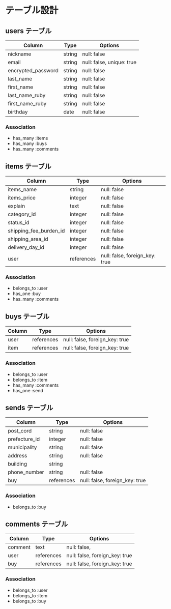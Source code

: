 # テーブル設計

## users テーブル

| Column                | Type    | Options                   |
| --------------------- | ------- | ------------------------- |
| nickname              | string  | null: false               |
| email                 | string  | null: false, unique: true |
| encrypted_password    | string  | null: false               |
| last_name             | string  | null: false               |
| first_name            | string  | null: false               |
| last_name_ruby        | string  | null: false               |
| first_name_ruby       | string  | null: false               |
| birthday              | date    | null: false               |

### Association
- has_many :items
- has_many :buys
- has_many :comments

## items テーブル

| Column                 | Type       | Options                        |
| ---------------------- | ---------- | ------------------------------ |
| items_name             | string     | null: false                    |
| items_price            | integer    | null: false                    |
| explain                | text       | null: false                    |
| category_id            | integer    | null: false                    |
| status_id              | integer    | null: false                    |
| shipping_fee_burden_id | integer    | null: false                    |
| shipping_area_id       | integer    | null: false                    |
| delivery_day_id        | integer    | null: false                    |
| user                   | references | null: false, foreign_key: true |

### Association
- belongs_to :user
- has_one :buy
- has_many :comments

## buys テーブル

| Column      | Type       | Options                        |
| ----------- | ---------- | ------------------------------ |
| user        | references | null: false, foreign_key: true |
| item        | references | null: false, foreign_key: true |

### Association
- belongs_to :user
- belongs_to :item
- has_many :comments
- has_one :send

## sends テーブル

| Column            | Type       | Options                        |
| ----------------- | ---------- | ------------------------------ |
| post_cord         | string     | null: false                    |
| prefecture_id     | integer    | null: false                    |
| municipality      | string     | null: false                    |
| address           | string     | null: false                    |
| building          | string     |                                |
| phone_number      | string     | null: false                    |
| buy               | references | null: false, foreign_key: true |

### Association
- belongs_to :buy

## comments テーブル

| Column      | Type       | Options                        |
| ----------- | ---------- | ------------------------------ |
| comment     | text       | null: false,                   |
| user        | references | null: false, foreign_key: true |
| buy         | references | null: false, foreign_key: true |

### Association
- belongs_to :user
- belongs_to :item
- belongs_to :buy